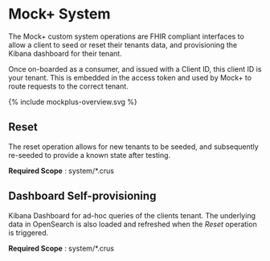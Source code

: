 # Mock+ System

The Mock+ custom system operations are FHIR compliant interfaces to allow a client to seed or reset their tenants data, and provisioning the Kibana dashboard for their tenant.

Once on-boarded as a consumer, and issued with a Client ID, this client ID is your tenant. This is embedded in the access token and used by Mock+ to route requests to the correct tenant.

<div width="70%">
<!-- Generated from `input/images-source/mockplus-overview.plantuml` -->
{% include mockplus-overview.svg %}
</div>

## Reset

The reset operation allows for new tenants to be seeded, and subsequently re-seeded to provide a known state after testing.

**Required Scope** : system/*.crus

## Dashboard Self-provisioning

Kibana Dashboard for ad-hoc queries of the clients tenant. The underlying data in OpenSearch is also loaded and refreshed when the _Reset_ operation is triggered.

**Required Scope** : system/*.crus
